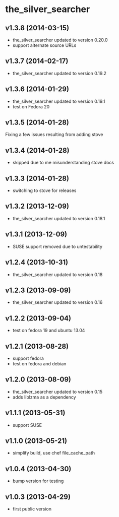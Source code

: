 the_silver_searcher
===================

v1.3.8 (2014-03-15)
-------------------
- the_silver_searcher updated to version 0.20.0
- support alternate source URLs


v1.3.7 (2014-02-17)
-------------------
- the_silver_searcher updated to version 0.19.2


v1.3.6 (2014-01-29)
-------------------

- the_silver_searcher updated to version 0.19.1
- test on Fedora 20


v1.3.5 (2014-01-28)
-------------------

Fixing a few issues resulting from adding stove


v1.3.4 (2014-01-28)
-------------------
- skipped due to me misunderstanding stove docs

v1.3.3 (2014-01-28)
-------------------
- switching to stove for releases

v1.3.2 (2013-12-09)
-------------------
- the_silver_searcher updated to version 0.18.1

v1.3.1 (2013-12-09)
-------------------
- SUSE support removed due to untestability

v1.2.4 (2013-10-31)
-------------------
- the_silver_searcher updated to version 0.18

v1.2.3 (2013-09-09)
-------------------
- the_silver_searcher updated to version 0.16

v1.2.2 (2013-09-04)
-------------------
- test on fedora 19 and ubuntu 13.04

v1.2.1 (2013-08-28)
-------------------
- support fedora
- test on fedora and debian

v1.2.0 (2013-08-09)
-------------------
- the_silver_searcher updated to version 0.15
- adds liblzma as a dependency

v1.1.1 (2013-05-31)
-------------------
- support SUSE

v1.1.0 (2013-05-21)
-------------------
- simplify build, use chef file_cache_path

v1.0.4 (2013-04-30)
-------------------
- bump version for testing

v1.0.3 (2013-04-29)
-------------------
- first public version
